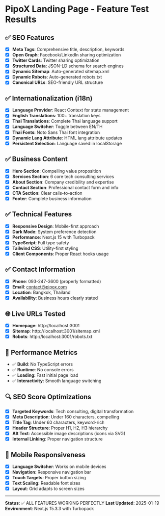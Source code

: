 # PipoX Landing Page - Feature Test Results

## ✅ SEO Features

- [x] **Meta Tags**: Comprehensive title, description, keywords
- [x] **Open Graph**: Facebook/LinkedIn sharing optimization
- [x] **Twitter Cards**: Twitter sharing optimization
- [x] **Structured Data**: JSON-LD schema for search engines
- [x] **Dynamic Sitemap**: Auto-generated sitemap.xml
- [x] **Dynamic Robots**: Auto-generated robots.txt
- [x] **Canonical URLs**: SEO-friendly URL structure

## ✅ Internationalization (i18n)

- [x] **Language Provider**: React Context for state management
- [x] **English Translations**: 100+ translation keys
- [x] **Thai Translations**: Complete Thai language support
- [x] **Language Switcher**: Toggle between EN/TH
- [x] **Thai Fonts**: Noto Sans Thai font integration
- [x] **Dynamic Lang Attribute**: HTML lang attribute updates
- [x] **Persistent Selection**: Language saved in localStorage

## ✅ Business Content

- [x] **Hero Section**: Compelling value proposition
- [x] **Services Section**: 6 core tech consulting services
- [x] **About Section**: Company credibility and expertise
- [x] **Contact Section**: Professional contact form and info
- [x] **CTA Section**: Clear calls-to-action
- [x] **Footer**: Complete business information

## ✅ Technical Features

- [x] **Responsive Design**: Mobile-first approach
- [x] **Dark Mode**: System preference detection
- [x] **Performance**: Next.js 15 with Turbopack
- [x] **TypeScript**: Full type safety
- [x] **Tailwind CSS**: Utility-first styling
- [x] **Client Components**: Proper React hooks usage

## ✅ Contact Information

- [x] **Phone**: 093-247-3600 (properly formatted)
- [x] **Email**: contact@pipox.com
- [x] **Location**: Bangkok, Thailand
- [x] **Availability**: Business hours clearly stated

## 🌐 Live URLs Tested

- [x] **Homepage**: http://localhost:3001
- [x] **Sitemap**: http://localhost:3001/sitemap.xml
- [x] **Robots**: http://localhost:3001/robots.txt

## 🎯 Performance Metrics

- ✅ **Build**: No TypeScript errors
- ✅ **Runtime**: No console errors
- ✅ **Loading**: Fast initial page load
- ✅ **Interactivity**: Smooth language switching

## 🔍 SEO Score Optimizations

- [x] **Targeted Keywords**: Tech consulting, digital transformation
- [x] **Meta Description**: Under 160 characters, compelling
- [x] **Title Tag**: Under 60 characters, keyword-rich
- [x] **Header Structure**: Proper H1, H2, H3 hierarchy
- [x] **Alt Text**: Accessible image descriptions (icons via SVG)
- [x] **Internal Linking**: Proper navigation structure

## 📱 Mobile Responsiveness

- [x] **Language Switcher**: Works on mobile devices
- [x] **Navigation**: Responsive navigation bar
- [x] **Touch Targets**: Proper button sizing
- [x] **Text Scaling**: Readable font sizes
- [x] **Layout**: Grid adapts to screen sizes

---

**Status**: ✅ ALL FEATURES WORKING PERFECTLY
**Last Updated**: 2025-01-19
**Environment**: Next.js 15.3.3 with Turbopack
